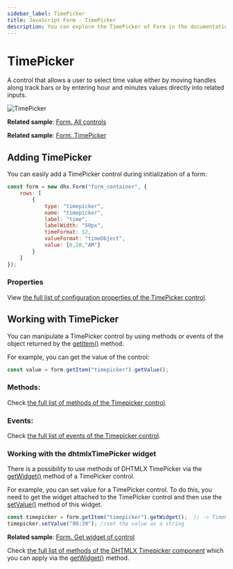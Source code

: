 ```yaml
---
sidebar_label: TimePicker
title: JavaScript Form - TimePicker 
description: You can explore the TimePicker of Form in the documentation of the DHTMLX JavaScript UI library. Browse developer guides and API reference, try out code examples and live demos, and download a free 30-day evaluation version of DHTMLX Suite.
---
```


# TimePicker

A control that allows a user to select time value either by moving handles along track bars or by entering hour and minutes values directly into related inputs.

![TimePicker](../assets/form/form_timepicker.png)

**Related sample**: [Form. All controls](https://snippet.dhtmlx.com/ikyyekxq)

**Related sample**: [Form. TimePicker](https://snippet.dhtmlx.com/4k3o8p7b?tag=timepicker)

## Adding TimePicker

You can easily add a TimePicker control during initialization of a form:

~~~js
const form = new dhx.Form("form_container", {
	rows: [
    	{
			type: "timepicker",
            name: "timepicker",
            label: "time",
            labelWidth: "50px",
			timeFormat: 12,
    		valueFormat: "timeObject",
            value: [6,20,"AM"]
		}
    ]
});
~~~

### Properties

View [the full list of configuration properties of the TimePicker control](form/api/timepicker/api_timepicker_properties.md).

## Working with TimePicker

You can manipulate a TimePicker control by using methods or events of the object returned by the [getItem()](form/api/form_getitem_method.md) method.

For example, you can get the value of the control:

~~~js
const value = form.getItem("timepicker").getValue();
~~~

### Methods:

Check [the full list of methods of the Timepicker control](form/api/api_overview.md#timepicker-methods).

### Events:

Check [the full list of events of the Timepicker control](form/api/api_overview.md#timepicker-events).

### Working with the dhtmlxTimePicker widget

There is a possibility to use methods of DHTMLX TimePicker via the [getWidget()](form/api/timepicker/timepicker_getwidget_method.md) method of a TimePicker control.

For example, you can set value for a TimePicker control. To do this, you need to get the widget attached to the TimePicker control and then use the [setValue()](timepicker/api/timepicker_setvalue_method.md) method of this widget.

~~~js
const timepicker = form.getItem("timepicker").getWidget();  // -> TimePicker
timepicker.setValue("00:39"); //set the value as a string
~~~

**Related sample**: [Form. Get widget of control](https://snippet.dhtmlx.com/0aqkdsi7)

Check [the full list of methods of the DHTMLX Timepicker component](../../timepicker/api/api_overview/#methods) which you can apply via the [getWidget()](../../form/api/timepicker/timepicker_getwidget_method/) method.
